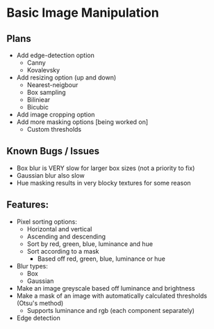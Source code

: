 # Basic Image Manipulation

## Plans
- Add edge-detection option
    - Canny
    - Kovalevsky
- Add resizing option (up and down)
    - Nearest-neigbour
    - Box sampling
    - Biliniear
    - Bicubic
- Add image cropping option
- Add more masking options [being worked on]
    - Custom thresholds

## Known Bugs / Issues
- Box blur is VERY slow for larger box sizes (not a priority to fix)
- Gaussian blur also slow
- Hue masking results in very blocky textures for some reason

## Features:
- Pixel sorting options:
    - Horizontal and vertical
    - Ascending and descending
    - Sort by red, green, blue, luminance and hue
    - Sort according to a mask
        - Based off red, green, blue, luminance or hue
- Blur types:
    - Box
    - Gaussian
- Make an image greyscale based off luminance and brightness
- Make a mask of an image with automatically calculated thresholds (Otsu's method) 
    - Supports luminance and rgb (each component separately)
- Edge detection